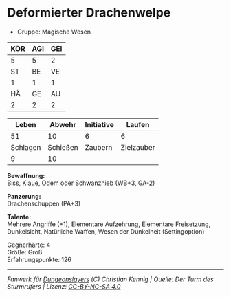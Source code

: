 # Deformierter Drachenwelpe  
- Gruppe: Magische Wesen  

| KÖR | AGI | GEI |  
| --- | --- | --- |  
| 5   | 5   | 2   |
| ST  | BE  | VE  |  
| 1   | 1   | 1   |
| HÄ  | GE  | AU  |  
| 2   | 2   | 2   |


| Leben    | Abwehr   | Initiative | Laufen     |
| -------- | -------- | ---------- | ---------- |
| 51       | 10       | 6          | 6          |
| Schlagen | Schießen | Zaubern    | Zielzauber |
| 9        | 10       |            |            |

**Bewaffnung:**  
Biss, Klaue, Odem oder Schwanzhieb (WB+3, GA-2)

**Panzerung:**  
Drachenschuppen (PA+3)

**Talente:**  
Mehrere Angriffe (+1), Elementare Aufzehrung, Elementare Freisetzung, Dunkelsicht, Natürliche Waffen, Wesen der Dunkelheit (Settingoption)

Gegnerhärte: 4  
Größe: Groß  
Erfahrungspunkte: 126  



___
*Fanwerk für [Dungeonslayers](https://www.dungeonslayers.net/) (C) Christian Kennig | Quelle: Der Turm des Sturmrufers | Lizenz: [CC-BY-NC-SA 4.0](https://creativecommons.org/licenses/by-nc-sa/4.0/deed.de)*